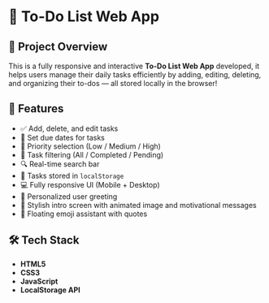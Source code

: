 # 📝 To-Do List Web App

## 🚀 Project Overview

This is a fully responsive and interactive **To-Do List Web App** developed, it helps users manage their daily tasks efficiently by adding, editing, deleting, and organizing their to-dos — all stored locally in the browser!

## 🌟 Features

- ✅ Add, delete, and edit tasks
- 📅 Set due dates for tasks
- 🔘 Priority selection (Low / Medium / High)
- 📂 Task filtering (All / Completed / Pending)
- 🔍 Real-time search bar
- 💾 Tasks stored in `localStorage`
- 💻 Fully responsive UI (Mobile + Desktop)
- 👋 Personalized user greeting
- 🎨 Stylish intro screen with animated image and motivational messages
- 🤖 Floating emoji assistant with quotes

## 🛠️ Tech Stack

- **HTML5**
- **CSS3**
- **JavaScript**
- **LocalStorage API**
